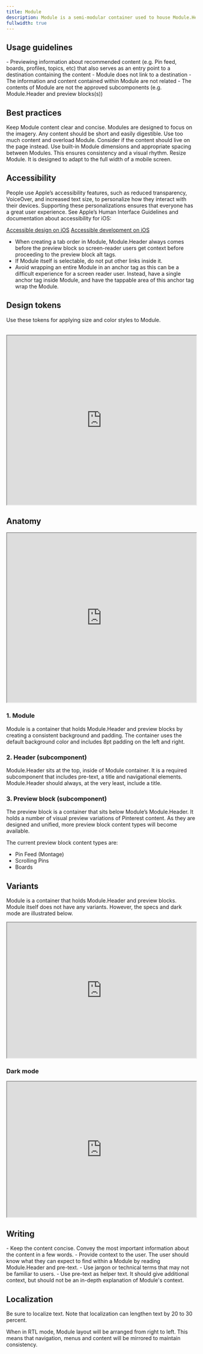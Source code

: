 ```yaml
---
title: Module
description: Module is a semi-modular container used to house Module.Header and a variant of the available preview blocks. Every Module must at least have a title and a variant of a preview block.
fullwidth: true
---
```


<ImgContainer src="https://i.pinimg.com/originals/fb/df/a0/fbdfa01750ca4951fde9da763052c9de.png" alt="Example of a Module container with an area to show where images are placed." noPadding color="background-elevation-accent"/>

## Usage guidelines

<TwoCol>
<Group>
<Do title="When to use"/>
- Previewing information about recommended content (e.g. Pin feed, boards, profiles, topics, etc) that also serves as an entry point to a destination containing the content

</Group>
<Group>
<Dont title="When not to use" />
- Module does not link to a destination
- The information and content contained within Module are not related
- The contents of Module are not the approved subcomponents (e.g. Module.Header and preview blocks(s))
</Group>
</TwoCol>

## Best practices

<TwoCol>
<Group>
<Do title="Do"/>
Keep Module content clear and concise. Modules are designed to focus on the imagery. Any content should be short and easily digestible.

</Group>
<Group>
<Dont title="Don't" />
Use too much content and overload Module. Consider if the content should live on the page instead.
</Group>

<Group>
<Do title="Do"/>
Use built-in Module dimensions and appropriate spacing between Modules. This ensures consistency and a visual rhythm.

</Group>
<Group>
<Dont title="Don't" />
Resize Module. It is designed to adapt to the full width of a mobile screen.
</Group>
</TwoCol>

## Accessibility

People use Apple’s accessibility features, such as reduced transparency, VoiceOver, and increased text size, to personalize how they interact with their devices. Supporting these personalizations ensures that everyone has a great user experience. See Apple’s Human Interface Guidelines and documentation about accessibility for iOS:

[Accessible design on iOS](https://developer.apple.com/design/human-interface-guidelines/accessibility/overview/introduction/)
[Accessible development on iOS](https://developer.apple.com/accessibility/ios/)

- When creating a tab order in Module, Module.Header always comes before the preview block so screen-reader users get context before proceeding to the preview block alt tags.
- If Module itself is selectable, do not put other links inside it.
- Avoid wrapping an entire Module in an anchor tag as this can be a difficult experience for a screen reader user. Instead, have a single anchor tag inside Module, and have the tappable area of this anchor tag wrap the Module.

## Design tokens

Use these tokens for applying size and color styles to Module.

<br/>

<iframe style={{border:0}} width="100%" height="450" src="https://embed.figma.com/design/8fiEKQVsofnGjzhxteLOyL/Module.iOS-docs-embeds?node-id=1-3271&embed-host=share" allowfullscreen></iframe>

## Anatomy

<iframe style={{border:0}} width="100%" height="450" src="https://embed.figma.com/design/8fiEKQVsofnGjzhxteLOyL/Module.iOS-docs-embeds?node-id=1-2901&embed-host=share" allowFullScreen></iframe>

### 1. Module

Module is a container that holds Module.Header and preview blocks by creating a consistent background and padding. The container uses the default background color and includes 8pt padding on the left and right.

### 2. Header (subcomponent)

Module.Header sits at the top, inside of Module container. It is a required subcomponent that includes pre-text, a title and navigational elements. Module.Header should always, at the very least, include a title.

### 3. Preview block (subcomponent)

The preview block is a container that sits below Module’s Module.Header. It holds a number of visual preview variations of Pinterest content. As they are designed and unified, more preview block content types will become available.

The current preview block content types are:

- Pin Feed (Montage)
- Scrolling Pins
- Boards

## Variants

Module is a container that holds Module.Header and preview blocks. Module itself does not have any variants. However, the specs and dark mode are illustrated below.

<iframe style={{border:0}} width="100%" height="360" src="https://embed.figma.com/design/8fiEKQVsofnGjzhxteLOyL/Module.iOS-docs-embeds?node-id=1-3125&embed-host=share" allowFullScreen></iframe>

### Dark mode

<iframe style={{border:0}} width="100%" height="360" src="https://embed.figma.com/design/8fiEKQVsofnGjzhxteLOyL/Module.iOS-docs-embeds?node-id=1-3198&embed-host=share" allowFullScreen></iframe>

## Writing

<TwoCol>
<Group>
<Do title="Do" />
- Keep the content concise. Convey the most important information about the content in a few words.
- Provide context to the user. The user should know what they can expect to find within a Module by reading Module.Header and pre-text.

</Group>

<Group>
<Dont title="Don't" />
- Use jargon or technical terms that may not be familiar to users.
- Use pre-text as helper text. It should give additional context, but should not be an in-depth explanation of Module's context.

</Group>
</TwoCol>

## Localization

Be sure to localize text. Note that localization can lengthen text by 20 to 30 percent.

When in RTL mode, Module layout will be arranged from right to left. This means that navigation, menus and content will be mirrored to maintain consistency.
<br/>

<ImgContainer src="https://i.pinimg.com/originals/72/5b/a2/725ba2ed0fb57e5b7ae9aded6a4c4bf7.png" alt="Module with Module.Header, menus and image conntent flipped for RTL languages." noPadding color="background-elevation-accent" />
